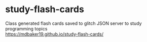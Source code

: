 # study-flash-cards
Class generated flash cards saved to glitch JSON server to study programming topics                                 
https://mdbaker19.github.io/study-flash-cards/
